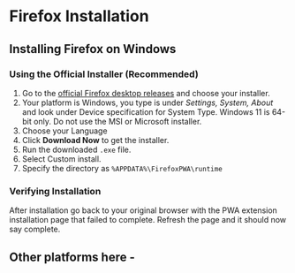 # Firefox Installation

## Installing Firefox on Windows

### Using the Official Installer (Recommended)

1. Go to the [official Firefox desktop releases](https://www.firefox.com/en-US/download/all/desktop-release/) and choose your installer. 
2. Your platform is Windows, you type is under _Settings, System, About_ and look under Device specification for System Type. Windows 11 is 64-bit only. Do not use the MSI or Microsoft installer.
3. Choose your Language
2. Click **Download Now** to get the installer.
3. Run the downloaded `.exe` file.
4. Select Custom install.
5. Specify the directory as `%APPDATA%\FirefoxPWA\runtime`

### Verifying Installation

After installation go back to your original browser with the PWA extension installation page that failed to complete. Refresh the page and it should now say complete.

## Other platforms here - 
